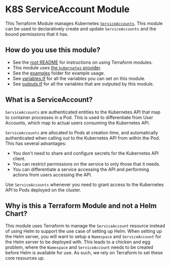 # K8S ServiceAccount Module

<!-- NOTE: We use absolute linking here instead of relative linking, because the terraform registry does not support
           relative linking correctly.
-->

This Terraform Module manages Kubernetes
[`ServiceAccounts`](https://kubernetes.io/docs/tasks/configure-pod-container/configure-service-account/). This module
can be used to declaratively create and update `ServiceAccounts` and the bound permissions that it has.


## How do you use this module?

* See the [root README](https://github.com/gruntwork-io/terraform-kubernetes-helm/blob/master/README.md) for
  instructions on using Terraform modules.
* This module uses [the `kubernetes` provider](https://www.terraform.io/docs/providers/kubernetes/index.html).
* See the [examples](https://github.com/gruntwork-io/terraform-kubernetes-helm/tree/master/examples) folder for example
  usage.
* See [variables.tf](https://github.com/gruntwork-io/terraform-kubernetes-helm/blob/master/modules/k8s-service-account/variables.tf)
  for all the variables you can set on this module.
* See [outputs.tf](https://github.com/gruntwork-io/terraform-kubernetes-helm/blob/master/modules/k8s-service-account/outputs.tf)
  for all the variables that are outputed by this module.


## What is a ServiceAccount?

`ServiceAccounts` are authenticated entities to the Kubernetes API that map to container processes in a Pod. This is
used to differentiate from User Accounts, which map to actual users consuming the  Kubernetes API.

`ServiceAccounts` are allocated to Pods at creation time, and automatically authenticated when calling out to the
Kubernetes API from within the Pod. This has several advantages:

- You don't need to share and configure secrets for the Kubernetes API client.
- You can restrict permissions on the service to only those that it needs.
- You can differentiate a service accessing the API and performing actions from users accessing the API.

Use `ServiceAccounts` whenever you need to grant access to the Kubernetes API to Pods deployed on the cluster.


## Why is this a Terraform Module and not a Helm Chart?

This module uses Terraform to manage the `ServiceAccount` resource instead of using Helm to support the use case of
setting up Helm. When setting up the Helm server, you will want to setup a `Namespace` and `ServiceAccount` for the Helm
server to be deployed with. This leads to a chicken and egg problem, where the `Namespace` and `ServiceAccount` needs to
be created before Helm is available for use. As such, we rely on Terraform to set these core resources up.
